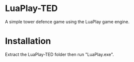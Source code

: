 # LuaPlay-TED
A simple tower defence game using the LuaPlay game engine.

# Installation 
Extract the LuaPlay-TED folder then run "LuaPlay.exe".

